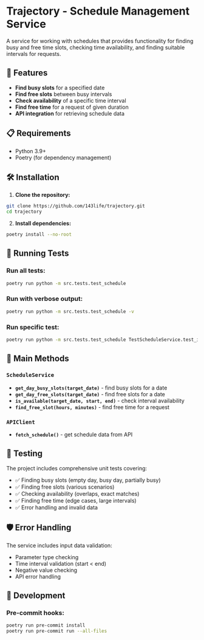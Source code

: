 # Trajectory - Schedule Management Service

A service for working with schedules that provides functionality for finding busy and free time slots, checking time availability, and finding suitable intervals for requests.

## 🚀 Features

- **Find busy slots** for a specified date
- **Find free slots** between busy intervals
- **Check availability** of a specific time interval
- **Find free time** for a request of given duration
- **API integration** for retrieving schedule data

## 📋 Requirements

- Python 3.9+
- Poetry (for dependency management)

## 🛠 Installation

1. **Clone the repository:**
```bash
git clone https://github.com/143life/trajectory.git
cd trajectory
```

2. **Install dependencies:**
```bash
poetry install --no-root
```

## 🧪 Running Tests

### Run all tests:
```bash
poetry run python -m src.tests.test_schedule
```

### Run with verbose output:
```bash
poetry run python -m src.tests.test_schedule -v
```

### Run specific test:
```bash
poetry run python -m src.tests.test_schedule TestScheduleService.test_is_available
```

## 🔧 Main Methods

### `ScheduleService`

- **`get_day_busy_slots(target_date)`** - find busy slots for a date
- **`get_day_free_slots(target_date)`** - find free slots for a date
- **`is_available(target_date, start, end)`** - check interval availability
- **`find_free_slot(hours, minutes)`** - find free time for a request

### `APIClient`

- **`fetch_schedule()`** - get schedule data from API

## 🧪 Testing

The project includes comprehensive unit tests covering:

- ✅ Finding busy slots (empty day, busy day, partially busy)
- ✅ Finding free slots (various scenarios)
- ✅ Checking availability (overlaps, exact matches)
- ✅ Finding free time (edge cases, large intervals)
- ✅ Error handling and invalid data

## 🛡 Error Handling

The service includes input data validation:

- Parameter type checking
- Time interval validation (start < end)
- Negative value checking
- API error handling

## 🚀 Development

### Pre-commit hooks:
```bash
poetry run pre-commit install
poetry run pre-commit run --all-files
```
